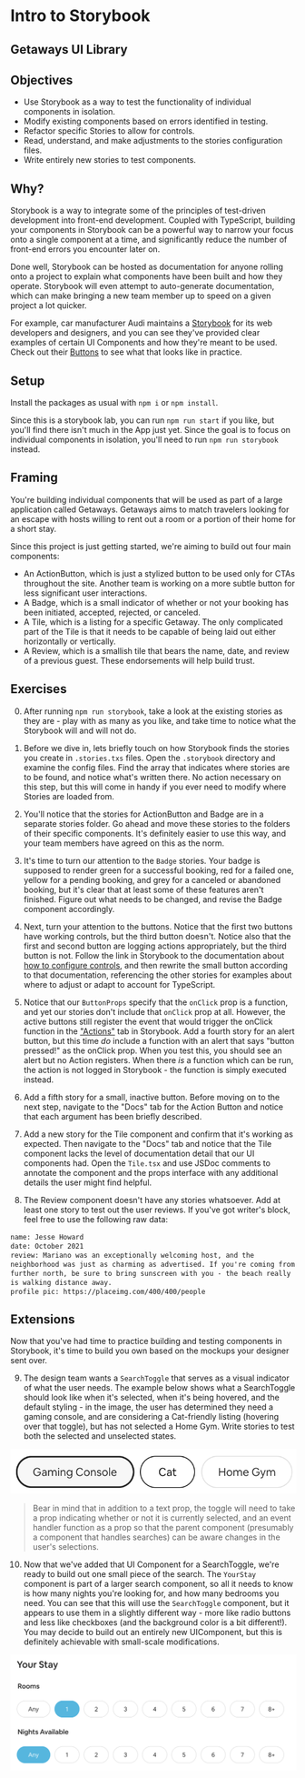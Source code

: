 # Intro to Storybook

## Getaways UI Library

## Objectives

- Use Storybook as a way to test the functionality of individual components in isolation.
- Modify existing components based on errors identified in testing.
- Refactor specific Stories to allow for controls.
- Read, understand, and make adjustments to the stories configuration files.
- Write entirely new stories to test components.

## Why?

Storybook is a way to integrate some of the principles of test-driven development into front-end development. Coupled with TypeScript, building your components in Storybook can be a powerful way to narrow your focus onto a single component at a time, and significantly reduce the number of front-end errors you encounter later on.

Done well, Storybook can be hosted as documentation for anyone rolling onto a project to explain what components have been built and how they operate. Storybook will even attempt to auto-generate documentation, which can make bringing a new team member up to speed on a given project a lot quicker.

For example, car manufacturer Audi maintains a [Storybook](https://react.ui.audi/?path=/docs/introduction--page) for its web developers and designers, and you can see they've provided clear examples of certain UI Components and how they're meant to be used. Check out their [Buttons](https://react.ui.audi/?path=/docs/components-buttons-all-stories--primary-button) to see what that looks like in practice.

## Setup

Install the packages as usual with `npm i` or `npm install`.

Since this is a storybook lab, you can run `npm run start` if you like, but you'll find there isn't much in the App just yet. Since the goal is to focus on individual components in isolation, you'll need to run `npm run storybook` instead.

## Framing

You're building individual components that will be used as part of a large application called Getaways. Getaways aims to match travelers looking for an escape with hosts willing to rent out a room or a portion of their home for a short stay.

Since this project is just getting started, we're aiming to build out four main components:

- An ActionButton, which is just a stylized button to be used only for CTAs throughout the site. Another team is working on a more subtle button for less significant user interactions.
- A Badge, which is a small indicator of whether or not your booking has been initiated, accepted, rejected, or canceled.
- A Tile, which is a listing for a specific Getaway. The only complicated part of the Tile is that it needs to be capable of being laid out either horizontally or vertically.
- A Review, which is a smallish tile that bears the name, date, and review of a previous guest. These endorsements will help build trust.

## Exercises

0. After running `npm run storybook`, take a look at the existing stories as they are - play with as many as you like, and take time to notice what the Storybook will and will not do.

1. Before we dive in, lets briefly touch on how Storybook finds the stories you create in `.stories.txs` files. Open the `.storybook` directory and examine the config files. Find the array that indicates where stories are to be found, and notice what's written there. No action necessary on this step, but this will come in handy if you ever need to modify where Stories are loaded from.

2. You'll notice that the stories for ActionButton and Badge are in a separate stories folder. Go ahead and move these stories to the folders of their specific components. It's definitely easier to use this way, and your team members have agreed on this as the norm.

3. It's time to turn our attention to the `Badge` stories. Your badge is supposed to render green for a successful booking, red for a failed one, yellow for a pending booking, and grey for a canceled or abandoned booking, but it's clear that at least some of these features aren't finished. Figure out what needs to be changed, and revise the Badge component accordingly.

4. Next, turn your attention to the buttons. Notice that the first two buttons have working controls, but the third button doesn't. Notice also that the first and second button are logging actions appropriately, but the third button is not. Follow the link in Storybook to the documentation about [how to configure controls](https://storybook.js.org/docs/react/essentials/controls#configuration), and then rewrite the small button according to that documentation, referencing the other stories for examples about where to adjust or adapt to account for TypeScript.

5. Notice that our `ButtonProps` specify that the `onClick` prop is a function, and yet our stories don't include that `onClick` prop at all. However, the active buttons still register the event that would trigger the onClick function in the ["Actions"](https://storybook.js.org/docs/react/essentials/actions#gatsby-focus-wrapper) tab in Storybook. Add a fourth story for an alert button, but this time _do_ include a function with an alert that says "button pressed!" as the onClick prop. When you test this, you should see an alert but no Action registers. When there _is_ a function which can be run, the action is not logged in Storybook - the function is simply executed instead.

6. Add a fifth story for a small, inactive button. Before moving on to the next step, navigate to the "Docs" tab for the Action Button and notice that each argument has been briefly described.

7. Add a new story for the Tile component and confirm that it's working as expected. Then navigate to the "Docs" tab and notice that the Tile component lacks the level of documentation detail that our UI components had. Open the `Tile.tsx` and use JSDoc comments to annotate the component and the props interface with any additional details the user might find helpful.

8. The Review component doesn't have any stories whatsoever. Add at least one story to test out the user reviews. If you've got writer's block, feel free to use the following raw data:

```
name: Jesse Howard
date: October 2021
review: Mariano was an exceptionally welcoming host, and the neighborhood was just as charming as advertised. If you're coming from further north, be sure to bring sunscreen with you - the beach really is walking distance away.
profile pic: https://placeimg.com/400/400/people
```

## Extensions

Now that you've had time to practice building and testing components in Storybook, it's time to build you own based on the mockups your designer sent over.

9. The design team wants a `SearchToggle` that serves as a visual indicator of what the user needs. The example below shows what a SearchToggle should look like when it's selected, when it's being hovered, and the default styling - in the image, the user has determined they need a gaming console, and are considering a Cat-friendly listing (hovering over that toggle), but has not selected a Home Gym. Write stories to test both the selected and unselected states.

![Search Tiles - capsule-shaped styling and a thicker outline on the first implies they are clickable](SearchTilePreview.png)

> Bear in mind that in addition to a text prop, the toggle will need to take a prop indicating whether or not it is currently selected, and an event handler function as a prop so that the parent component (presumably a component that handles searches) can be aware changes in the user's selections.

10. Now that we've added that UI Component for a SearchToggle, we're ready to build out one small piece of the search. The `YourStay` component is part of a larger search component, so all it needs to know is how many nights you're looking for, and how many bedrooms you need. You can see that this will use the `SearchToggle` component, but it appears to use them in a slightly different way - more like radio buttons and less like checkboxes (and the background color is a bit different!). You may decide to build out an entirely new UIComponent, but this is definitely achievable with small-scale modifications.

![Two horizontal rows of 9 capsule-shaped buttons each. The first row is labeled "Beds" and the second is labeled "Nights Available". The first capsule-shaped button in each row bears the word "Any" and the remaining eight show the numbers 1 to 8](YourStay.png)
